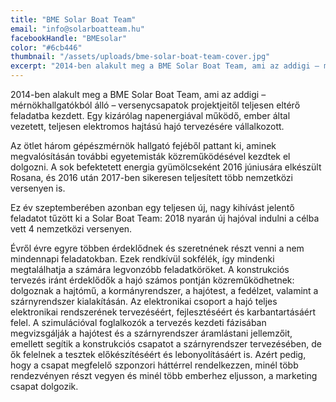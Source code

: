 ```yaml
---
title: "BME Solar Boat Team"
email: "info@solarboatteam.hu"
facebookHandle: "BMEsolar"
color: "#6cb446"
thumbnail: "/assets/uploads/bme-solar-boat-team-cover.jpg"
excerpt: "2014-ben alakult meg a BME Solar Boat Team, ami az addigi – mérnökhallgatókból álló – versenycsapatok projektjeitől teljesen eltérő feladatba kezdett. Egy kizárólag napenergiával működő, ember által vezetett, teljesen elektromos hajtású hajó tervezésére vállalkozott."
---
```


2014-ben alakult meg a BME Solar Boat Team, ami az addigi – mérnökhallgatókból álló – versenycsapatok projektjeitől teljesen eltérő feladatba kezdett. Egy kizárólag napenergiával működő, ember által vezetett, teljesen elektromos hajtású hajó tervezésére vállalkozott.

Az ötlet három gépészmérnök hallgató fejéből pattant ki, aminek megvalósításán további egyetemisták közreműködésével kezdtek el dolgozni. A sok befektetett energia gyümölcseként 2016 júniusára elkészült Rosana, és 2016 után 2017-ben sikeresen teljesített több nemzetközi versenyen is.

Ez év szeptemberében azonban egy teljesen új, nagy kihívást jelentő feladatot tűzött ki a Solar Boat Team: 2018 nyarán új hajóval indulni a célba vett 4 nemzetközi versenyen.

Évről évre egyre többen érdeklődnek és szeretnének részt venni a nem mindennapi feladatokban. Ezek rendkívül sokfélék, így mindenki megtalálhatja a számára legvonzóbb feladatköröket. A konstrukciós tervezés iránt érdeklődők a hajó számos pontján közreműködhetnek: dolgoznak a hajtómű, a kormányrendszer, a hajótest, a fedélzet, valamint a szárnyrendszer kialakításán. Az elektronikai csoport a hajó teljes elektronikai rendszerének tervezéséért, fejlesztéséért és karbantartásáért felel. A szimulációval foglalkozók a tervezés kezdeti fázisában megvizsgálják a hajótest és a szárnyrendszer áramlástani jellemzőit, emellett segítik a konstrukciós csapatot a szárnyrendszer tervezésében, de ők felelnek a tesztek előkészítéséért és lebonyolításáért is. Azért pedig, hogy a csapat megfelelő szponzori háttérrel rendelkezzen, minél több rendezvényen részt vegyen és minél több emberhez eljusson, a marketing csapat dolgozik.
